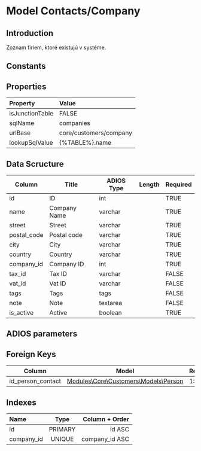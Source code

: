 # Model Contacts/Company

## Introduction

Zoznam firiem, ktoré existujú v systéme.

## Constants

## Properties

| Property        | Value                  |
| :-------------- | :--------------------- |
| isJunctionTable | FALSE                  |
| sqlName         | companies              |
| urlBase         | core/customers/company |
| lookupSqlValue  | {%TABLE%}.name         |

## Data Scructure

| Column      | Title        | ADIOS Type | Length | Required |
| ----------- | ------------ | ---------- | ------ | -------- |
| id          | ID           | int        |        | TRUE     |
| name        | Company Name | varchar    |        | TRUE     |
| street      | Street       | varchar    |        | TRUE     |
| postal_code | Postal code  | varchar    |        | TRUE     |
| city        | City         | varchar    |        | TRUE     |
| country     | Country      | varchar    |        | TRUE     |
| company_id  | Company ID   | int        |        | TRUE     |
| tax_id      | Tax ID       | varchar    |        | FALSE    |
| vat_id      | Vat ID       | varchar    |        | FALSE    |
| tags        | Tags         | tags       |        | FALSE    |
| note        | Note         | textarea   |        | FALSE    |
| is_active   | Active       | boolean    |        | TRUE     |

## ADIOS parameters

## Foreign Keys

| Column            | Model                                               | Relation | OnUpdate | OnDelete |
| ----------------- | --------------------------------------------------- | -------- | -------- | -------- |
| id_person_contact | [Modules\Core\Customers\Models\Person](Person.md)   | 1:1      | Cascade  | Restrict |

## Indexes

| Name       |  Type   | Column + Order |
| :--------- | :-----: | -------------: |
| id         | PRIMARY |         id ASC |
| company_id | UNIQUE  | company_id ASC |
